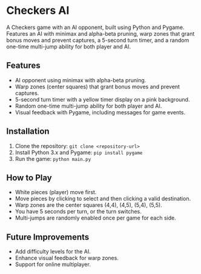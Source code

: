 # Checkers AI

A Checkers game with an AI opponent, built using Python and Pygame. Features an AI with minimax and alpha-beta pruning, warp zones that grant bonus moves and prevent captures, a 5-second turn timer, and a random one-time multi-jump ability for both player and AI.

## Features
- AI opponent using minimax with alpha-beta pruning.
- Warp zones (center squares) that grant bonus moves and prevent captures.
- 5-second turn timer with a yellow timer display on a pink background.
- Random one-time multi-jump ability for both player and AI.
- Visual feedback with Pygame, including messages for game events.

## Installation
1. Clone the repository: `git clone <repository-url>`
2. Install Python 3.x and Pygame: `pip install pygame`
3. Run the game: `python main.py`

## How to Play
- White pieces (player) move first.
- Move pieces by clicking to select and then clicking a valid destination.
- Warp zones are the center squares (4,4), (4,5), (5,4), (5,5).
- You have 5 seconds per turn, or the turn switches.
- Multi-jumps are randomly enabled once per game for each side.

## Future Improvements
- Add difficulty levels for the AI.
- Enhance visual feedback for warp zones.
- Support for online multiplayer.
